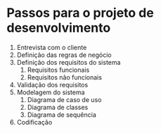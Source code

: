 # Passos para o projeto de desenvolvimento

1. Entrevista com o cliente
2. Definição das regras de negócio
3. Definição dos requisitos do sistema
    1. Requisitos funcionais
    2. Requisitos não funcionais
4. Validação dos requisitos
5. Modelagem do sistema
    1. Diagrama de caso de uso
    2. Diagrama de classes
    3. Diagrama de sequência
6. Codificação